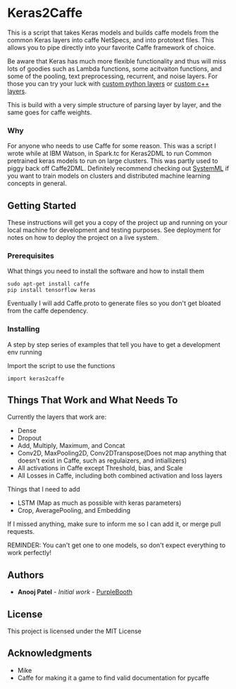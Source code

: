 # Keras2Caffe

This is a script that takes Keras models and builds caffe models
from the common Keras layers into caffe NetSpecs, and into prototext files.
This allows you to pipe directly into your favorite Caffe framework of choice.

Be aware that Keras has much more flexible functionality and thus will miss
lots of goodies such as Lambda functions, some acitvaiton functions, and some 
of the pooling, text preprocessing, recurrent, and noise layers. For those you
can try your luck with [custom python layers](https://stackoverflow.com/questions/33778225/building-custom-caffe-layer-in-python) or [custom c++ layers](https://github.com/BVLC/caffe/wiki/Development).

This is build with a very simple structure of parsing layer by layer, and the 
same goes for caffe weights.

### Why
For anyone who needs to use Caffe for some reason.
This was a script I wrote while at IBM Watson, in Spark.tc for Keras2DML
to run Common pretrained keras models to run on large clusters. This was partly used to piggy back off Caffe2DML. Definitely recommend checking out [SystemML](https://github.com/apache/systemml) if you want to train models on clusters and 
distributed machine learning concepts in general. 

## Getting Started

These instructions will get you a copy of the project up and running on your local machine for development and testing purposes. See deployment for notes on how to deploy the project on a live system.

### Prerequisites

What things you need to install the software and how to install them

```
sudo apt-get install caffe
pip install tensorflow keras
```
 Eventually I will add Caffe.proto to generate files so you don't get bloated
 from the caffe dependency.
 
### Installing

A step by step series of examples that tell you have to get a development env running

Import the script to use the functions

```
import keras2caffe
```

## Things That Work and What Needs To

Currently the layers that work are:
* Dense
* Dropout
* Add, Multiply, Maximum, and Concat
* Conv2D, MaxPooling2D, Conv2DTranspose(Does not map anything that doesn't exist in Caffe, such as regulaizers, and intiallizers)
* All activations in Caffe except Threshold, bias, and Scale
* All Losses in Caffe, including both combined activation and loss layers

Things that I need to add
* LSTM (Map as much as possible with keras parameters)
* Crop, AveragePooling, and Embedding

If I missed anything, make sure to inform me so I can add it, or merge pull requests.

REMINDER: You can't get one to one models, so don't expect everything to work perfectly!

## Authors

* **Anooj Patel** - *Initial work* - [PurpleBooth](https://github.com/FuturizeHandgun)


## License

This project is licensed under the MIT License 

## Acknowledgments

* Mike
* Caffe for making it a game to find valid documentation for pycaffe
